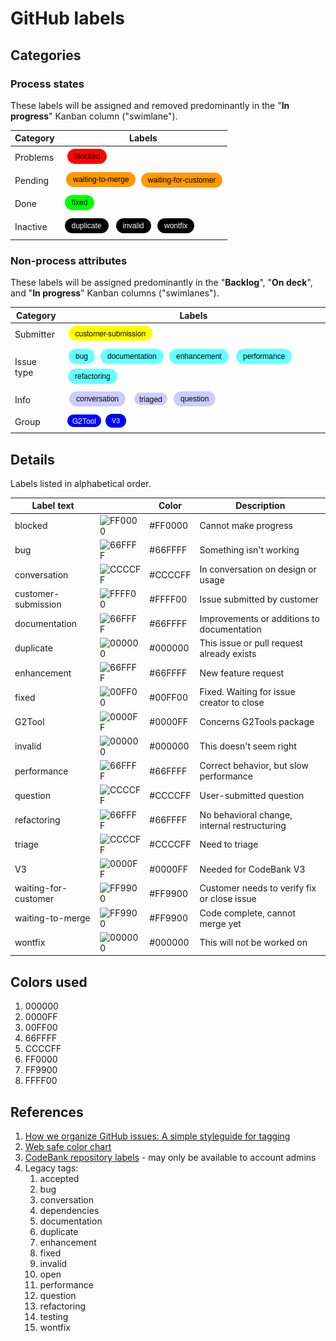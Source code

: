 # GitHub labels

## Categories

### Process states

These labels will be assigned and removed predominantly in the "**In progress**" Kanban column ("swimlane").

| Category   | Labels                                                                                      |
|------------|---------------------------------------------------------------------------------------------|
| Problems   | ![blocked](blocked.png)                                                                     |
| Pending    | ![waiting to merge](waiting-to-merge.png) ![waiting for customer](waiting-for-customer.png) |
| Done       | ![fixed](fixed.png)                                                                         |
| Inactive   | ![duplicate](duplicate.png) ![invalid](invalid.png) ![wontfix](wontfix.png)                 |

### Non-process attributes

These labels will be assigned predominantly in the "**Backlog**", "**On deck**", and "**In progress**" Kanban columns ("swimlanes").

| Category   | Labels |
|------------|--------|
| Submitter  | ![customer-submission](customer-submission.png)             |
| Issue type | ![bug](bug.png) ![documentation](documentation.png) ![enhancement](enhancement.png) ![performance](performance.png) ![refactoring](refactoring.png) |
| Info       | ![conversation](conversation.png) ![triage](triage.png) ![question](question.png) |
| Group      | ![G2Tool](G2Tool.png) ![V3](V3.png)|

## Details

Labels listed in alphabetical order.

| Label text           |                                                                   | Color   | Description                                  |
|----------------------|-------------------------------------------------------------------|---------|----------------------------------------------|
| blocked              | ![FF0000](https://via.placeholder.com/30x30/FF0000/FF0000?text=.) | #FF0000 | Cannot make progress                         |
| bug                  | ![66FFFF](https://via.placeholder.com/30x30/66FFFF/66FFFF?text=.) | #66FFFF | Something isn't working                      |
| conversation         | ![CCCCFF](https://via.placeholder.com/30x30/CCCCFF/CCCCFF?text=.) | #CCCCFF | In conversation on design or usage           |
| customer-submission  | ![FFFF00](https://via.placeholder.com/30x30/FFFF00/FFFF00?text=.) | #FFFF00 | Issue submitted by customer                  |
| documentation        | ![66FFFF](https://via.placeholder.com/30x30/66FFFF/66FFFF?text=.) | #66FFFF | Improvements or additions to documentation   |
| duplicate            | ![000000](https://via.placeholder.com/30x30/000000/000000?text=.) | #000000 | This issue or pull request already exists    |
| enhancement          | ![66FFFF](https://via.placeholder.com/30x30/66FFFF/66FFFF?text=.) | #66FFFF | New feature request                          |
| fixed                | ![00FF00](https://via.placeholder.com/30x30/00FF00/00FF00?text=.) | #00FF00 | Fixed. Waiting for issue creator to close    |
| G2Tool               | ![0000FF](https://via.placeholder.com/30x30/0000FF/0000FF?text=.) | #0000FF | Concerns G2Tools package                     |
| invalid              | ![000000](https://via.placeholder.com/30x30/000000/000000?text=.) | #000000 | This doesn't seem right                      |
| performance          | ![66FFFF](https://via.placeholder.com/30x30/66FFFF/66FFFF?text=.) | #66FFFF | Correct behavior, but slow performance       |
| question             | ![CCCCFF](https://via.placeholder.com/30x30/CCCCFF/CCCCFF?text=.) | #CCCCFF | User-submitted question                      |
| refactoring          | ![66FFFF](https://via.placeholder.com/30x30/66FFFF/66FFFF?text=.) | #66FFFF | No behavioral change, internal restructuring |
| triage               | ![CCCCFF](https://via.placeholder.com/30x30/CCCCFF/CCCCFF?text=.) | #CCCCFF | Need to triage                               |
| V3                   | ![0000FF](https://via.placeholder.com/30x30/0000FF/0000FF?text=.) | #0000FF | Needed for CodeBank V3                        |
| waiting-for-customer | ![FF9900](https://via.placeholder.com/30x30/FF9900/FF9900?text=.) | #FF9900 | Customer needs to verify fix or close issue  |
| waiting-to-merge     | ![FF9900](https://via.placeholder.com/30x30/FF9900/FF9900?text=.) | #FF9900 | Code complete, cannot merge yet              |
| wontfix              | ![000000](https://via.placeholder.com/30x30/000000/000000?text=.) | #000000 | This will not be worked on                   |

## Colors used

1. 000000
1. 0000FF
1. 00FF00
1. 66FFFF
1. CCCCFF
1. FF0000
1. FF9900
1. FFFF00

## References

1. [How we organize GitHub issues: A simple styleguide for tagging](https://robinpowered.com/blog/best-practice-system-for-organizing-and-tagging-github-issues/)
1. [Web safe color chart](https://htmlcolorcodes.com/color-chart/web-safe-color-chart/)
1. [CodeBank repository labels](https://github.com/organizations/richiebono/settings/labels) - may only be available to account admins
1. Legacy tags:
   1. accepted
   1. bug
   1. conversation
   1. dependencies
   1. documentation
   1. duplicate
   1. enhancement
   1. fixed
   1. invalid
   1. open
   1. performance
   1. question
   1. refactoring
   1. testing
   1. wontfix

